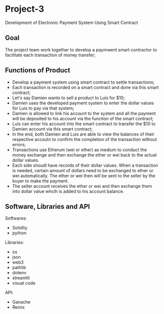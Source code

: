 # Project-3

Development of Electronic Payment System Using Smart Contract

## Goal

The project team work together to develop a paymwent smart contractor to facilitate each transaction of money transfer;

## Functions of Product

* Develop a payment system using smart contract to settle transactions;
* Each transaction is recorded on a smart contract and done via this smart contract;
* Let's say Damien wants to sell a product to Luis for $10;
* Damien uses the developed payment system to enter the dollar values for Luis to pay via that system;
* Damien is allowed to link his account to the system and all the payment will be deposited to his account via the function of the smart contract;
* Luis can enter his account into the smart contract to transfer the $10 to Damien account via this smart contract;
* In the end, both Damien and Luis are able to view the balances of their respective accoutn to confirm the completion of the transaction without errors;
* Transactions use Etherum (wei or ether) as medium to conduct the money exchange and then exchange the ether or wei back to the actual dollar values. 
* Each side shoudl have records of their dollar values. When a transaction is needed, certain amount of dollars need to be exchanged to ether or wei automatically. The ether or wei then will be sent to the seller by the buyer to make the payment. 
* The seller account receives the ether or wei and then exchange them into dollar value whcih is added to his account balance.

## Software, Libraries and API

Softwares:

* Solidity
* python

Libraries:

* os
* json
* web3
* pathlib
* dotenv
* streamlit
* visual code

API:

* Ganache
* Remix